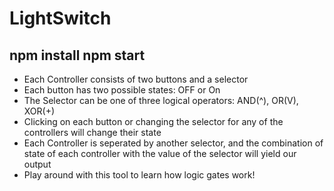 # LightSwitch
## npm install npm start

* Each Controller consists of two buttons and a selector
* Each button has two possible states: OFF or On
* The Selector can be one of three logical operators: AND(^), OR(V), XOR(+)
* Clicking on each button or changing the selector for any of the controllers will change their state 
* Each Controller is seperated by another selector, and the combination of state of each controller with the value of the selector will yield our output               
* Play around with this tool to learn how logic gates work!
